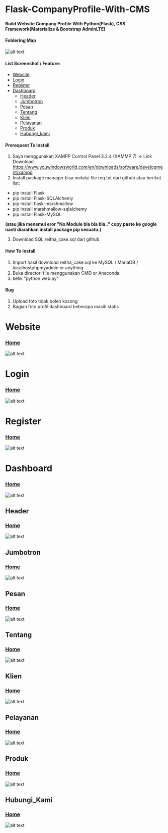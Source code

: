 # Flask-CompanyProfile-With-CMS
#### Build Website Company Profile With Python(Flask), CSS Framework(Materialize & Bootstrap AdminLTE)

#### Foldering Map
![alt text](https://raw.githubusercontent.com/fauziafifnevandi/Simple-Image-Part-Cutter/master/ss%20web/waw.png)
            
#### List Screenshot / Feature:
* [Website](#website)
* [Login](#login)
* [Register](#register)
* [Dashboard](#dashboard)
  * [Header](#header)
  * [Jumbotron](#jumbotron)
  * [Pesan](#pesan)
  * [Tentang](#tentang)
  * [Klien](#klien)
  * [Pelayanan](#pelayanan)
  * [Produk](#produk)
  * [Hubungi_kami](#hubungi_kami)
 
#### Prerequest To Install
1. Saya menggunakan XAMPP Control Panel 3.2.4 (XAMMP 7) -> Link Download https://www.youwindowsworld.com/en/downloads/software/development/xampp
2. Install package manager bisa melalui file req.txt dari github atau berikut list:
* pip install Flask
* pip install Flask-SQLAlchemy
* pip install flask-marshmallow
* pip install marshmallow-sqlalchemy
* pip install Flask-MySQL

**(atau jika menemui eror "No Module bla bla bla.." copy paste ke google nanti diarahkan install package pip sesuatu.)**

3. Download SQL reitha_cake.sql dari github

#### How To Install
1. Import hasil download reitha_cake.sql ke MySQL / MariaDB / localhostphpmyadmin or anything
2. Buka directori file menggunakan CMD or Anaconda
3. ketik "python web.py"

#### Bug
1. Upload foto tidak boleh kosong
2. Bagian foto profil dashboard beberapa masih statis


# Website
### [Home](#Flask-CompanyProfile-With-CMS)
![alt text](https://raw.githubusercontent.com/fauziafifnevandi/Simple-Image-Part-Cutter/master/ss%20web/home.jpg)

# Login
### [Home](#Flask-CompanyProfile-With-CMS)
![alt text](https://raw.githubusercontent.com/fauziafifnevandi/Simple-Image-Part-Cutter/master/ss%20web/login.png)

# Register
### [Home](#Flask-CompanyProfile-With-CMS)
![alt text](https://raw.githubusercontent.com/fauziafifnevandi/Flask-CompanyProfile-With-CMS/main/screenshoot/register.png)

# Dashboard
### [Home](#Flask-CompanyProfile-With-CMS)
![alt text](https://raw.githubusercontent.com/fauziafifnevandi/Flask-CompanyProfile-With-CMS/main/screenshoot/dashboard.png)

## Header
### [Home](#Flask-CompanyProfile-With-CMS)
![alt text](https://raw.githubusercontent.com/fauziafifnevandi/Flask-CompanyProfile-With-CMS/main/screenshoot/dashboard.png)

## Jumbotron
### [Home](#Flask-CompanyProfile-With-CMS)
![alt text](https://raw.githubusercontent.com/fauziafifnevandi/Simple-Image-Part-Cutter/master/ss%20web/jumbotron.png)

## Pesan
### [Home](#Flask-CompanyProfile-With-CMS)
![alt text](https://raw.githubusercontent.com/fauziafifnevandi/Simple-Image-Part-Cutter/master/ss%20web/pesan.png)

## Tentang
### [Home](#Flask-CompanyProfile-With-CMS)
![alt text](https://raw.githubusercontent.com/fauziafifnevandi/Simple-Image-Part-Cutter/master/ss%20web/tentang.png)

## Klien
### [Home](#Flask-CompanyProfile-With-CMS)
![alt text](https://raw.githubusercontent.com/fauziafifnevandi/Simple-Image-Part-Cutter/master/ss%20web/klien.png)

## Pelayanan
### [Home](#Flask-CompanyProfile-With-CMS)
![alt text](https://raw.githubusercontent.com/fauziafifnevandi/Simple-Image-Part-Cutter/master/ss%20web/pelayanan.png)

## Produk
### [Home](#Flask-CompanyProfile-With-CMS)
![alt text](https://raw.githubusercontent.com/fauziafifnevandi/Simple-Image-Part-Cutter/master/ss%20web/dashboard_produk.png)

## Hubungi_Kami
### [Home](#Flask-CompanyProfile-With-CMS)
![alt text](https://raw.githubusercontent.com/fauziafifnevandi/Simple-Image-Part-Cutter/master/ss%20web/dashboard_hubungikami.png)
